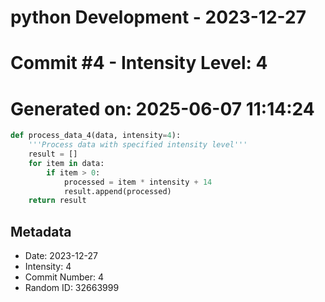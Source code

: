﻿# python Development - 2023-12-27
# Commit #4 - Intensity Level: 4
# Generated on: 2025-06-07 11:14:24
```python
def process_data_4(data, intensity=4):
    '''Process data with specified intensity level'''
    result = []
    for item in data:
        if item > 0:
            processed = item * intensity + 14
            result.append(processed)
    return result
```
## Metadata
- Date: 2023-12-27
- Intensity: 4
- Commit Number: 4
- Random ID: 32663999
